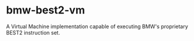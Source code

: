 # bmw-best2-vm
A Virtual Machine implementation capable of executing BMW's proprietary BEST2 instruction set.
